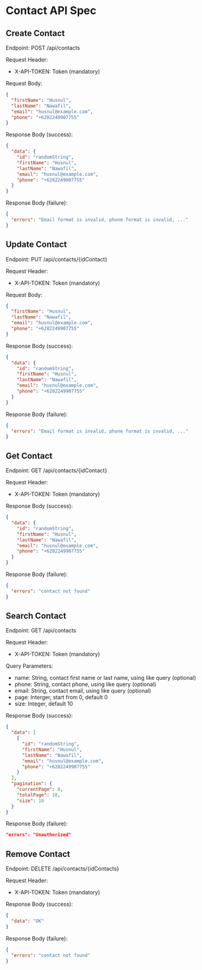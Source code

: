 # Contact API Spec

## Create Contact
Endpoint: POST /api/contacts

Request Header:
- X-API-TOKEN: Token (mandatory)

Request Body:
```json
{
  "firstName": "Husnul",
  "lastName": "Nawafil",
  "email": "husnul@example.com",
  "phone": "+6282249907755"
}
```

Response Body (success):
```json
{
  "data": {
    "id": "randomString",
    "firstName": "Husnul",
    "lastName": "Nawafil",
    "email": "husnul@example.com",
    "phone": "+6282249907755"
  }
}
```

Response Body (failure):
```json
{
  "errors": "Email format is invalid, phone format is invalid, ..."
}
```

## Update Contact
Endpoint: PUT /api/contacts/{idContact}

Request Header:
- X-API-TOKEN: Token (mandatory)

Request Body:
```json
{
  "firstName": "Husnul",
  "lastName": "Nawafil",
  "email": "husnul@example.com",
  "phone": "+6282249907755"
}
```

Response Body (success):
```json
{
  "data": {
    "id": "randomString",
    "firstName": "Husnul",
    "lastName": "Nawafil",
    "email": "husnul@example.com",
    "phone": "+6282249907755"
  }
}
```

Response Body (failure):
```json
{
  "errors": "Email format is invalid, phone format is invalid, ..."
}
```

## Get Contact
Endpoint: GET /api/contacts/{idContact}

Request Header:
- X-API-TOKEN: Token (mandatory)

Response Body (success):
```json
{
  "data": {
    "id": "randomString",
    "firstName": "Husnul",
    "lastName": "Nawafil",
    "email": "husnul@example.com",
    "phone": "+6282249907755"
  }
}
```

Response Body (failure):
```json
{
  "errors": "contact not found"
}
```

## Search Contact
Endpoint: GET /api/contacts

Request Header:
- X-API-TOKEN: Token (mandatory)

Query Parameters:
- name: String, contact first name or last name, using like query (optional)
- phone: String, contact phone, using like query (optional)
- email: String, contact email, using like query (optional)
- page: Interger, start from 0, default 0
- size: Integer, default 10

Response Body (success):
```json
{
  "data": [
    {
      "id": "randomString",
      "firstName": "Husnul",
      "lastName": "Nawafil",
      "email": "husnul@example.com",
      "phone": "+6282249907755"
    }
  ],
  "pagination": {
    "currentPage": 0,
    "totalPage": 10,
    "size": 10
  }
}
```

Response Body (failure):
```json
"errors": "Unauthorized"
```

## Remove Contact
Endpoint: DELETE /api/contacts/{idContacts}

Request Header:
- X-API-TOKEN: Token (mandatory)

Response Body (success):
```json
{
  "data": "OK"
}
```

Response Body (failure):
```json
{
  "errors": "contact not found"
}
```

